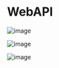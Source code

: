 # WebAPI

![image](https://github.com/PatricioMonpelat/WebAPI-DotNetCore6-MongoDB/assets/42411943/06363a28-b27e-4db3-b13c-24b3bc0aa804)

![image](https://github.com/PatricioMonpelat/WebAPI-DotNetCore6-MongoDB/assets/42411943/5daafdb4-4b5f-4657-b6ea-428827fa2770)

![image](https://github.com/PatricioMonpelat/WebAPI-DotNetCore6-MongoDB/assets/42411943/d9968662-ac8e-42bf-af18-97a6613b24b7)
